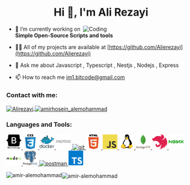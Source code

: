 <h1 align="center">Hi 👋, I'm Ali Rezayi</h1>

<img align="right" alt="Coding" width="300" src="https://media.tenor.com/6PUE1PAsXQUAAAAd/scaler-create-impact.gif">

<div>
  
- 🔭 I’m currently working on **Simple Open-Source Scripts and tools**

- 👨‍💻 All of my projects are available at [https://github.com/Alierezayi](https://github.com/Alierezayi)

- 💬 Ask me about Javascript , Typescript , Nestjs , Nodejs , Express

- 📫 How to reach me im1.bitcode@gmail.com

</div>

<h3 align="left">Contact with me:</h3>
<p align="left">
<a href="https://t.me/AlieRezayi" target="blank">
  <img 
    align="center" 
    src="https://image.similarpng.com/very-thumbnail/2021/01/Telegram-icon-on-transparent-background-PNG.png" 
    alt="Alirezayi" 
    height="30" 
    width="40" 
    />
</a>
<a href="https://instagram.com/amirhosein_alemohammad" target="blank">
  <img 
    align="center"
    src="https://raw.githubusercontent.com/rahuldkjain/github-profile-readme-generator/master/src/images/icons/Social/instagram.svg" 
    alt="amirhosein_alemohammad" 
    height="30" 
    width="40" 
    />
</a>
</p>

<h3 align="left">Languages and Tools:</h3>
<p align="left"> <a href="https://getbootstrap.com" target="_blank" rel="noreferrer"> <img src="https://raw.githubusercontent.com/devicons/devicon/master/icons/bootstrap/bootstrap-plain-wordmark.svg" alt="bootstrap" width="40" height="40"/> </a> <a href="https://www.w3schools.com/css/" target="_blank" rel="noreferrer"> <img src="https://raw.githubusercontent.com/devicons/devicon/master/icons/css3/css3-original-wordmark.svg" alt="css3" width="40" height="40"/> </a> <a href="https://www.docker.com/" target="_blank" rel="noreferrer"> <img src="https://raw.githubusercontent.com/devicons/devicon/master/icons/docker/docker-original-wordmark.svg" alt="docker" width="40" height="40"/> </a> <a href="https://expressjs.com" target="_blank" rel="noreferrer"> <img src="https://raw.githubusercontent.com/devicons/devicon/master/icons/express/express-original-wordmark.svg" alt="express" width="40" height="40"/> </a> <a href="https://git-scm.com/" target="_blank" rel="noreferrer"> <img src="https://www.vectorlogo.zone/logos/git-scm/git-scm-icon.svg" alt="git" width="40" height="40"/> </a> <a href="https://www.w3.org/html/" target="_blank" rel="noreferrer"> <img src="https://raw.githubusercontent.com/devicons/devicon/master/icons/html5/html5-original-wordmark.svg" alt="html5" width="40" height="40"/> </a> <a href="https://developer.mozilla.org/en-US/docs/Web/JavaScript" target="_blank" rel="noreferrer"> <img src="https://raw.githubusercontent.com/devicons/devicon/master/icons/javascript/javascript-original.svg" alt="javascript" width="40" height="40"/> </a> <a href="https://www.linux.org/" target="_blank" rel="noreferrer"> <img src="https://raw.githubusercontent.com/devicons/devicon/master/icons/linux/linux-original.svg" alt="linux" width="40" height="40"/> </a> <a href="https://www.mongodb.com/" target="_blank" rel="noreferrer"> <img src="https://raw.githubusercontent.com/devicons/devicon/master/icons/mongodb/mongodb-original-wordmark.svg" alt="mongodb" width="40" height="40"/> </a> <a href="https://nestjs.com/" target="_blank" rel="noreferrer"> <img src="https://raw.githubusercontent.com/devicons/devicon/master/icons/nestjs/nestjs-plain.svg" alt="nestjs" width="40" height="40"/> </a> <a href="https://www.nginx.com" target="_blank" rel="noreferrer"> <img src="https://raw.githubusercontent.com/devicons/devicon/master/icons/nginx/nginx-original.svg" alt="nginx" width="40" height="40"/> </a> <a href="https://nodejs.org" target="_blank" rel="noreferrer"> <img src="https://raw.githubusercontent.com/devicons/devicon/master/icons/nodejs/nodejs-original-wordmark.svg" alt="nodejs" width="40" height="40"/> </a> <a href="https://www.postgresql.org" target="_blank" rel="noreferrer"> <img src="https://raw.githubusercontent.com/devicons/devicon/master/icons/postgresql/postgresql-original-wordmark.svg" alt="postgresql" width="40" height="40"/> </a> <a href="https://postman.com" target="_blank" rel="noreferrer"> <img src="https://www.vectorlogo.zone/logos/getpostman/getpostman-icon.svg" alt="postman" width="40" height="40"/> </a> <a href="https://www.typescriptlang.org/" target="_blank" rel="noreferrer"> <img src="https://raw.githubusercontent.com/devicons/devicon/master/icons/typescript/typescript-original.svg" alt="typescript" width="40" height="40"/> </a> </p>

<p><img align="left" src="https://github-readme-stats-sigma-five.vercel.app/api/top-langs?username=amir-alemohammad&show_icons=true&locale=en&layout=compact" alt="amir-alemohammad" /></p>

<p><img align="center" src="https://github-readme-streak-stats.herokuapp.com/?user=amir-alemohammad&" alt="amir-alemohammad" /></p>
